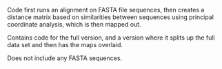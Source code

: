 Code first runs an alignment on FASTA file sequences, then creates a distance matrix based on similarities between sequences using principal coordinate analysis, which is then mapped out.

Contains code for the full version, and a version where it splits up the full data set and then has the maps overlaid.

Does not include any FASTA sequences.
